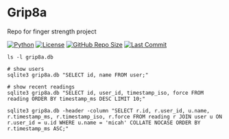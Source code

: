# Grip8a

Repo for finger strength project

[![Python](https://img.shields.io/badge/Python-3.13-blue.svg)](https://www.python.org/)
[![License](https://img.shields.io/badge/License-MIT-green.svg)](LICENSE)
[![GitHub Repo Size](https://img.shields.io/github/repo-size/justin-frandsen/Grip8a.svg)](https://github.com/justin-frandsen/Grip8a)
[![Last Commit](https://img.shields.io/github/last-commit/justin-frandsen/Grip8a.svg)](https://github.com/justin-frandsen/Grip8a/commits/main)

```
ls -l grip8a.db

# show users
sqlite3 grip8a.db "SELECT id, name FROM user;"

# show recent readings
sqlite3 grip8a.db "SELECT id, user_id, timestamp_iso, force FROM reading ORDER BY timestamp_ms DESC LIMIT 10;"

sqlite3 grip8a.db -header -column "SELECT r.id, r.user_id, u.name, r.timestamp_ms, r.timestamp_iso, r.force FROM reading r JOIN user u ON r.user_id = u.id WHERE u.name = 'micah' COLLATE NOCASE ORDER BY r.timestamp_ms ASC;"
```